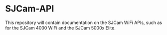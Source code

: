 # SJCam-API
This repository will contain documentation on the SJCam WiFi APIs, such as for the SJCam 4000 WiFi and the SJCam 5000x Elite.
